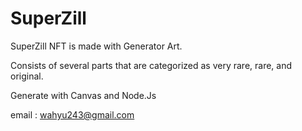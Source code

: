 # SuperZill

SuperZill NFT is made with Generator Art.

Consists of several parts that are categorized as very rare, rare, and original.

Generate with Canvas and Node.Js

email : wahyu243@gmail.com
